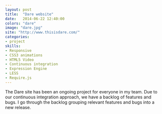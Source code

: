 ```yaml
---
layout: post
title:  "Dare website"
date:   2014-06-22 12:40:00
colors: "dare"
image: "dare.jpg"
site: "http://www.thisisdare.com/"
categories: 
- project 
skills:
- Responsive
- CSS3 animations
- HTML5 Video
- Continuous integration
- Expression Engine
- LESS
- Require.js
---
```


The Dare site has been an ongoing project for everyone in my team. Due to our continuous integration approach, we have a backlog of features and bugs. I go through the backlog grouping relevant features and bugs into a new release.